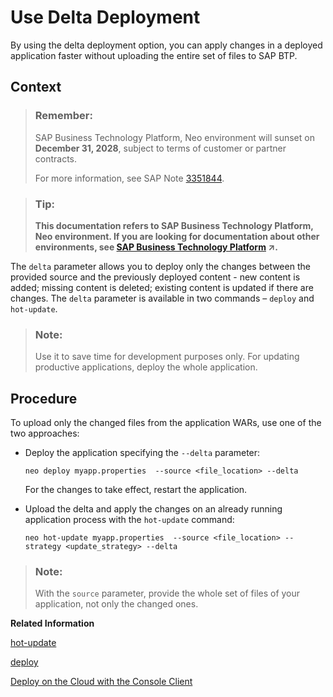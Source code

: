 <!-- loio7a4aba21ee7d42eb86bc70c8787611fa -->

# Use Delta Deployment

By using the delta deployment option, you can apply changes in a deployed application faster without uploading the entire set of files tо SAP BTP.



## Context

> ### Remember:  
> SAP Business Technology Platform, Neo environment will sunset on **December 31, 2028**, subject to terms of customer or partner contracts.
> 
> For more information, see SAP Note [3351844](https://me.sap.com/notes/3351844).

> ### Tip:  
> **This documentation refers to SAP Business Technology Platform, Neo environment. If you are looking for documentation about other environments, see [SAP Business Technology Platform](https://help.sap.com/viewer/65de2977205c403bbc107264b8eccf4b/Cloud/en-US/6a2c1ab5a31b4ed9a2ce17a5329e1dd8.html "SAP Business Technology Platform (SAP BTP) is an integrated offering comprised of the following technology portfolios: application development; process automation; integration; data, analytics, and enterprise planning; artificial intelligence. The platform offers users the ability to turn data into business value, compose end-to-end business processes, connect entire IT landscapes, and personalize, build and extend SAP applications. This reduces the overall total cost of ownership maintaining SAP landscapes and third-party software across end-to-end business processes.") :arrow_upper_right:.**

The `delta` parameter allows you to deploy only the changes between the provided source and the previously deployed content - new content is added; missing content is deleted; existing content is updated if there are changes. The `delta` parameter is available in two commands – `deploy` and `hot-update`.

> ### Note:  
> Use it to save time for development purposes only. For updating productive applications, deploy the whole application.



<a name="loio7a4aba21ee7d42eb86bc70c8787611fa__steps_iwb_x2j_jq"/>

## Procedure

To upload only the changed files from the application WARs, use one of the two approaches:

-   Deploy the application specifying the `--delta` parameter:

    ```
    neo deploy myapp.properties  --source <file_location> --delta 
    ```

    For the changes to take effect, restart the application.

-   Upload the delta and apply the changes on an already running application process with the `hot-update` command:

    ```
    neo hot-update myapp.properties  --source <file_location> --strategy <update_strategy> --delta
    ```


 > ### Note:  
> With the `source` parameter, provide the whole set of files of your application, not only the changed ones.

 **Related Information**  


[hot-update](../50-administration-and-ops-neo/hot-update-7ae6493.md "The hot-update command enables a developer to redeploy and update the binaries of an application started on one process faster than the normal deploy and restart. Use it to apply and activate your changes during development and not for updating productive applications.")

[deploy](../50-administration-and-ops-neo/deploy-937db4f.md "Deploying an application publishes it to SAP BTP. Use the optional parameters to make some specific configurations of the deployed application.")

[Deploy on the Cloud with the Console Client](deploy-on-the-cloud-with-the-console-client-030863c.md "Deploying an application publishes it to SAP BTP. During deploy, you can define various specifics of the deployed application using the deploy command optional parameters.")

